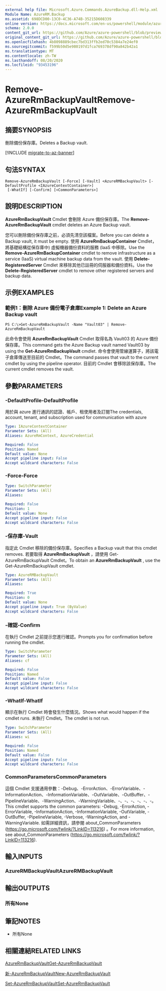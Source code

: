 ```yaml
---
external help file: Microsoft.Azure.Commands.AzureBackup.dll-Help.xml
Module Name: AzureRM.Backup
ms.assetid: 698DCD00-13C0-4C36-A74B-35215D608339
online version: https://docs.microsoft.com/en-us/powershell/module/azurerm.backup/remove-azurermbackupvault
schema: 2.0.0
content_git_url: https://github.com/Azure/azure-powershell/blob/preview/src/ResourceManager/AzureBackup/Commands.AzureBackup/help/Remove-AzureRmBackupVault.md
original_content_git_url: https://github.com/Azure/azure-powershell/blob/preview/src/ResourceManager/AzureBackup/Commands.AzureBackup/help/Remove-AzureRmBackupVault.md
ms.openlocfilehash: 4b8098889cbec7bd313ffb2ed70c5384a7e24ef0
ms.sourcegitcommit: f599b50d5e980197d1fca769378df90a842b42a1
ms.translationtype: MT
ms.contentlocale: zh-TW
ms.lasthandoff: 08/20/2020
ms.locfileid: "93453196"
---
```

# <span data-ttu-id="649a2-101">Remove-AzureRmBackupVault</span><span class="sxs-lookup"><span data-stu-id="649a2-101">Remove-AzureRmBackupVault</span></span>

## <span data-ttu-id="649a2-102">摘要</span><span class="sxs-lookup"><span data-stu-id="649a2-102">SYNOPSIS</span></span>
<span data-ttu-id="649a2-103">刪除備份保存庫。</span><span class="sxs-lookup"><span data-stu-id="649a2-103">Deletes a Backup vault.</span></span>

[!INCLUDE [migrate-to-az-banner](../../includes/migrate-to-az-banner.md)]

## <span data-ttu-id="649a2-104">句法</span><span class="sxs-lookup"><span data-stu-id="649a2-104">SYNTAX</span></span>

```
Remove-AzureRmBackupVault [-Force] [-Vault] <AzureRMBackupVault> [-DefaultProfile <IAzureContextContainer>]
 [-WhatIf] [-Confirm] [<CommonParameters>]
```

## <span data-ttu-id="649a2-105">說明</span><span class="sxs-lookup"><span data-stu-id="649a2-105">DESCRIPTION</span></span>
<span data-ttu-id="649a2-106">**AzureRmBackupVault** Cmdlet 會刪除 Azure 備份保存庫。</span><span class="sxs-lookup"><span data-stu-id="649a2-106">The **Remove-AzureRmBackupVault** cmdlet deletes an Azure Backup vault.</span></span>

<span data-ttu-id="649a2-107">您可以刪除備份保存庫之前，必須先清空該檔案。</span><span class="sxs-lookup"><span data-stu-id="649a2-107">Before you can delete a Backup vault, it must be empty.</span></span>
<span data-ttu-id="649a2-108">使用 **AzureRmBackupContainer** Cmdlet，將基礎結構從保存庫中) 虛擬機器備份資料的服務 (IaaS 中移除。</span><span class="sxs-lookup"><span data-stu-id="649a2-108">Use the **Remove-AzureRmBackupContainer** cmdlet to remove infrastructure as a service (IaaS) virtual machine backup data from the vault.</span></span>
<span data-ttu-id="649a2-109">使用 **Delete-RegisteredServer** Cmdlet 來移除其他已註冊的伺服器和備份資料。</span><span class="sxs-lookup"><span data-stu-id="649a2-109">Use the **Delete-RegisteredServer** cmdlet to remove other registered servers and backup data.</span></span>

## <span data-ttu-id="649a2-110">示例</span><span class="sxs-lookup"><span data-stu-id="649a2-110">EXAMPLES</span></span>

### <span data-ttu-id="649a2-111">範例1：刪除 Azure 備份電子倉庫</span><span class="sxs-lookup"><span data-stu-id="649a2-111">Example 1: Delete an Azure Backup vault</span></span>
```
PS C:\>Get-AzureRmBackupVault -Name "Vault03" | Remove-AzureRmBackupVault
```

<span data-ttu-id="649a2-112">此命令會使用 **AzureRmBackupVault** Cmdlet 取得名為 Vault03 的 Azure 備份保存庫。</span><span class="sxs-lookup"><span data-stu-id="649a2-112">This command gets the Azure Backup vault named Vault03 by using the **Get-AzureRmBackupVault** cmdlet.</span></span>
<span data-ttu-id="649a2-113">命令會使用管線運算子，將該電子倉庫傳送至目前的 Cmdlet。</span><span class="sxs-lookup"><span data-stu-id="649a2-113">The command passes that vault to the current cmdlet by using the pipeline operator.</span></span>
<span data-ttu-id="649a2-114">目前的 Cmdlet 會移除該保存庫。</span><span class="sxs-lookup"><span data-stu-id="649a2-114">The current cmdlet removes the vault.</span></span>

## <span data-ttu-id="649a2-115">參數</span><span class="sxs-lookup"><span data-stu-id="649a2-115">PARAMETERS</span></span>

### <span data-ttu-id="649a2-116">-DefaultProfile</span><span class="sxs-lookup"><span data-stu-id="649a2-116">-DefaultProfile</span></span>
<span data-ttu-id="649a2-117">用於與 azure 進行通訊的認證、帳戶、租使用者及訂閱</span><span class="sxs-lookup"><span data-stu-id="649a2-117">The credentials, account, tenant, and subscription used for communication with azure</span></span>

```yaml
Type: IAzureContextContainer
Parameter Sets: (All)
Aliases: AzureRmContext, AzureCredential

Required: False
Position: Named
Default value: None
Accept pipeline input: False
Accept wildcard characters: False
```

### <span data-ttu-id="649a2-118">-Force</span><span class="sxs-lookup"><span data-stu-id="649a2-118">-Force</span></span>
```yaml
Type: SwitchParameter
Parameter Sets: (All)
Aliases: 

Required: False
Position: 1
Default value: None
Accept pipeline input: False
Accept wildcard characters: False
```

### <span data-ttu-id="649a2-119">-保存庫</span><span class="sxs-lookup"><span data-stu-id="649a2-119">-Vault</span></span>
<span data-ttu-id="649a2-120">指定此 Cmdlet 移除的備份保存庫。</span><span class="sxs-lookup"><span data-stu-id="649a2-120">Specifies a Backup vault that this cmdlet removes.</span></span>
<span data-ttu-id="649a2-121">若要取得 **AzureRmBackupVault** ，請使用 Get-AzureRmBackupVault Cmdlet。</span><span class="sxs-lookup"><span data-stu-id="649a2-121">To obtain an **AzureRmBackupVault** , use the Get-AzureRmBackupVault cmdlet.</span></span>

```yaml
Type: AzureRMBackupVault
Parameter Sets: (All)
Aliases: 

Required: True
Position: 0
Default value: None
Accept pipeline input: True (ByValue)
Accept wildcard characters: False
```

### <span data-ttu-id="649a2-122">-確認</span><span class="sxs-lookup"><span data-stu-id="649a2-122">-Confirm</span></span>
<span data-ttu-id="649a2-123">在執行 Cmdlet 之前提示您進行確認。</span><span class="sxs-lookup"><span data-stu-id="649a2-123">Prompts you for confirmation before running the cmdlet.</span></span>

```yaml
Type: SwitchParameter
Parameter Sets: (All)
Aliases: cf

Required: False
Position: Named
Default value: False
Accept pipeline input: False
Accept wildcard characters: False
```

### <span data-ttu-id="649a2-124">-WhatIf</span><span class="sxs-lookup"><span data-stu-id="649a2-124">-WhatIf</span></span>
<span data-ttu-id="649a2-125">顯示在執行 Cmdlet 時會發生什麼情況。</span><span class="sxs-lookup"><span data-stu-id="649a2-125">Shows what would happen if the cmdlet runs.</span></span>
<span data-ttu-id="649a2-126">未執行 Cmdlet。</span><span class="sxs-lookup"><span data-stu-id="649a2-126">The cmdlet is not run.</span></span>

```yaml
Type: SwitchParameter
Parameter Sets: (All)
Aliases: wi

Required: False
Position: Named
Default value: False
Accept pipeline input: False
Accept wildcard characters: False
```

### <span data-ttu-id="649a2-127">CommonParameters</span><span class="sxs-lookup"><span data-stu-id="649a2-127">CommonParameters</span></span>
<span data-ttu-id="649a2-128">這個 Cmdlet 支援通用參數：-Debug、-ErrorAction、-ErrorVariable、-InformationAction、-InformationVariable、-OutVariable、-OutBuffer、-PipelineVariable、-WarningAction、-WarningVariable、-、-、-、-、-、-。</span><span class="sxs-lookup"><span data-stu-id="649a2-128">This cmdlet supports the common parameters: -Debug, -ErrorAction, -ErrorVariable, -InformationAction, -InformationVariable, -OutVariable, -OutBuffer, -PipelineVariable, -Verbose, -WarningAction, and -WarningVariable.</span></span> <span data-ttu-id="649a2-129">如需詳細資訊，請參閱 about_CommonParameters (https://go.microsoft.com/fwlink/?LinkID=113216) 。</span><span class="sxs-lookup"><span data-stu-id="649a2-129">For more information, see about_CommonParameters (https://go.microsoft.com/fwlink/?LinkID=113216).</span></span>

## <span data-ttu-id="649a2-130">輸入</span><span class="sxs-lookup"><span data-stu-id="649a2-130">INPUTS</span></span>

### <span data-ttu-id="649a2-131">AzureRMBackupVault</span><span class="sxs-lookup"><span data-stu-id="649a2-131">AzureRMBackupVault</span></span>

## <span data-ttu-id="649a2-132">輸出</span><span class="sxs-lookup"><span data-stu-id="649a2-132">OUTPUTS</span></span>

### <span data-ttu-id="649a2-133">所有</span><span class="sxs-lookup"><span data-stu-id="649a2-133">None</span></span>

## <span data-ttu-id="649a2-134">筆記</span><span class="sxs-lookup"><span data-stu-id="649a2-134">NOTES</span></span>
* <span data-ttu-id="649a2-135">所有</span><span class="sxs-lookup"><span data-stu-id="649a2-135">None</span></span>

## <span data-ttu-id="649a2-136">相關連結</span><span class="sxs-lookup"><span data-stu-id="649a2-136">RELATED LINKS</span></span>

[<span data-ttu-id="649a2-137">AzureRmBackupVault</span><span class="sxs-lookup"><span data-stu-id="649a2-137">Get-AzureRmBackupVault</span></span>](./Get-AzureRmBackupVault.md)

[<span data-ttu-id="649a2-138">新-AzureRmBackupVault</span><span class="sxs-lookup"><span data-stu-id="649a2-138">New-AzureRmBackupVault</span></span>](./New-AzureRmBackupVault.md)

[<span data-ttu-id="649a2-139">Set-AzureRmBackupVault</span><span class="sxs-lookup"><span data-stu-id="649a2-139">Set-AzureRmBackupVault</span></span>](./Set-AzureRmBackupVault.md)


